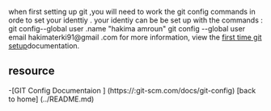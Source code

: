 when first setting up git ,you will need to work the git config commands in orde to set your identtiy .
your identiy can be be set up with the commands :
git config--global user .name "hakima amroun"
git config --global user email hakimaterki91@gmail .com
for more information, view the [first time git setup](https://git-scm.com/book/en/v2/Getting-started-first-time-git-setup)documentation.
## resource 
-[GIT Config Documentaion ] (https://:git-scm.com/docs/git-config)
[back to home] (../README.md)

